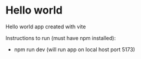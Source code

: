 # Hello world

Hello world app created with vite

Instructions to run (must have npm installed):

- npm run dev (will run app on local host port 5173)
